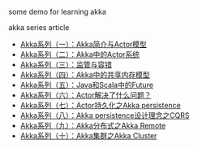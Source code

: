 some demo for learning akka

akka series article

- [Akka系列（一）：Akka简介与Actor模型](http://www.godpan.me/2017/03/18/learning-akka-1.html)
- [Akka系列（二）：Akka中的Actor系统](http://www.godpan.me/2017/04/02/learning-akka-2.html)
- [Akka系列（三）：监管与容错](http://www.godpan.me/2017/04/15/learning-akka-3.html)
- [Akka系列（四）：Akka中的共享内存模型](http://www.godpan.me/2017/05/01/learning-akka-4.html)
- [Akka系列（五）：Java和Scala中的Future](http://www.godpan.me/2017/05/15/learning-akka-5.html)
- [Akka系列（六）：Actor解决了什么问题？](http://www.godpan.me/2017/07/10/learning-akka-6.html)
- [Akka系列（七）：Actor持久化之Akka persistence](http://www.godpan.me/2017/07/25/learning-akka-7.html)
- [Akka系列（八）：Akka persistence设计理念之CQRS](http://www.godpan.me/2017/07/29/learning-akka-8.html)
- [Akka系列（九）：Akka分布式之Akka Remote](http://www.godpan.me/2017/08/10/learning-akka-9.html)
- [Akka系列（十）：Akka集群之Akka Cluster](http://www.godpan.me/2017/09/05/learning-akka-10.html)